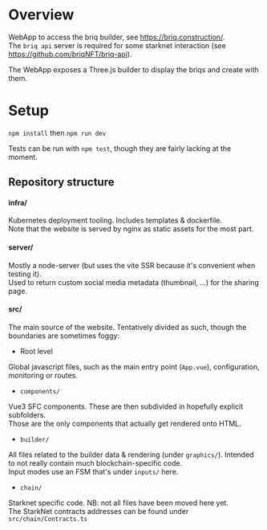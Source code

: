 # Overview

WebApp to access the briq builder, see https://briq.construction/.  
The `briq api` server is required for some starknet interaction (see https://github.com/briqNFT/briq-api).  

The WebApp exposes a Three.js builder to display the briqs and create with them.
# Setup

`npm install` then `npm run dev`

Tests can be run with `npm test`, though they are fairly lacking at the moment.

## Repository structure
#### infra/
Kubernetes deployment tooling. Includes templates & dockerfile.  
Note that the website is served by nginx as static assets for the most part.

#### server/
Mostly a node-server (but uses the vite SSR because it's convenient when testing it).  
Used to return custom social media metadata (thumbnail, ...) for the sharing page.

#### src/
The main source of the website. Tentatively divided as such, though the boundaries are sometimes foggy:
 - Root level

Global javascript files, such as the main entry point (`App.vue`), configuration, monitoring or routes.

 - `components/`

Vue3 SFC components. These are then subdivided in hopefully explicit subfolders.  
Those are the only components that actually get rendered onto HTML.

 - `builder/`

All files related to the builder data & rendering (under `graphics/`). Intended to not really contain much blockchain-specific code.  
Input modes use an FSM that's under `inputs/` here.

 - `chain/`

Starknet specific code. NB: not all files have been moved here yet.  
The StarkNet contracts addresses can be found under `src/chain/Contracts.ts`
